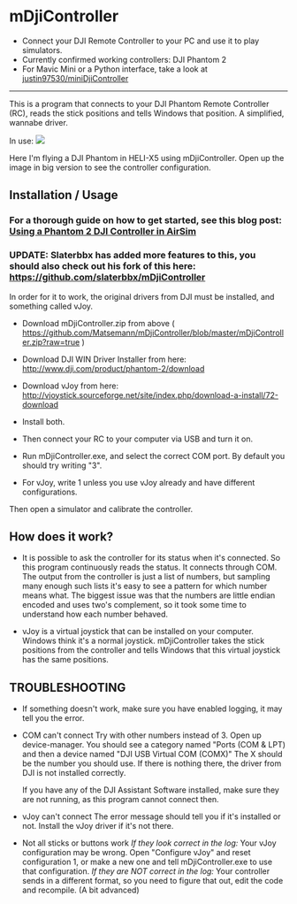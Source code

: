 mDjiController
===============
 - Connect your DJI Remote Controller to your PC and use it to play simulators.
 - Currently confirmed working controllers: DJI Phantom 2
 - For Mavic Mini or a Python interface, take a look at [justin97530/miniDjiController](https://github.com/justin97530/miniDjiController)
-----------------------------------------------------------------------------


This is a program that connects to your DJI Phantom Remote Controller (RC),
reads the stick positions and tells Windows that position. A simplified, wannabe driver.

In use:
![](https://raw.githubusercontent.com/Matsemann/mDjiController/master/in_use.png)

Here I'm flying a DJI Phantom in HELI-X5 using mDjiController. Open up the image in big version to see the controller configuration.

Installation / Usage
------------

### For a thorough guide on how to get started, see this blog post: [Using a Phantom 2 DJI Controller in AirSim](https://timebutt.github.io/static/using-a-phantom-dji-controller-in-airsim/)

### UPDATE: Slaterbbx has added more features to this, you should also check out his fork of this here: https://github.com/slaterbbx/mDjiController

In order for it to work, the original drivers from DJI must be installed, and something called vJoy.

* Download mDjiController.zip from above ( https://github.com/Matsemann/mDjiController/blob/master/mDjiController.zip?raw=true )
* Download DJI WIN Driver Installer from here: http://www.dji.com/product/phantom-2/download
* Download vJoy from here: http://vjoystick.sourceforge.net/site/index.php/download-a-install/72-download

* Install both.
* Then connect your RC to your computer via USB and turn it on.

* Run mDjiController.exe, and select the correct COM port. By default you should try writing "3".
* For vJoy, write 1 unless you use vJoy already and have different configurations.

Then open a simulator and calibrate the controller.

How does it work?
-----------------

* It is possible to ask the controller for its status when it's connected. So this program continuously
	reads the status. It connects through COM. The output from the controller is just a list of numbers,
	but sampling many enough such lists it's easy to see a pattern for which number means what. The biggest issue
	was that the numbers are little endian encoded and uses two's complement, so it took some time to understand how
	each number behaved.
	
* vJoy is a virtual joystick that can be installed on your computer. Windows think it's a normal joystick. mDjiController
	takes the stick positions from the controller and tells Windows that this virtual joystick has the same positions.


TROUBLESHOOTING
---------------
* If something doesn't work, make sure you have enabled logging, it may tell you the error.

* COM can't connect
	Try with other numbers instead of 3. Open up device-manager.
	You should see a category named "Ports (COM & LPT) and then a device named "DJI USB Virtual COM (COMX)"
	The X should be the number you should use.
	If there is nothing there, the driver from DJI is not installed correctly.
	
	If you have any of the DJI Assistant Software installed, make sure they are not running, as this program
	cannot connect then.
	
* vJoy can't connect
	The error message should tell you if it's installed or not. Install the vJoy driver if it's not there.
	
* Not all sticks or buttons work
	*If they look correct in the log:*
	Your vJoy configuration may be wrong. Open "Configure vJoy" and reset configuration 1, or make a new one
	and tell mDjiController.exe to use that configuration.
	*If they are NOT correct in the log:*
	Your controller sends in a different format, so you need to figure that out, edit the code and recompile. 
	(A bit advanced)

	
